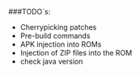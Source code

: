 ###TODO´s:

- Cherrypicking patches
- Pre-build commands
- APK injection into ROMs
- Injection of ZIP files into the ROM
- check java version
